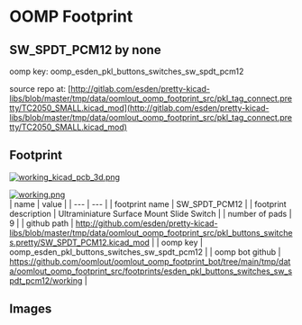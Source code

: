 # OOMP Footprint  
## SW_SPDT_PCM12  by none  
  
oomp key: oomp_esden_pkl_buttons_switches_sw_spdt_pcm12  
  
source repo at: [http://gitlab.com/esden/pretty-kicad-libs/blob/master/tmp/data/oomlout_oomp_footprint_src/pkl_tag_connect.pretty/TC2050_SMALL.kicad_mod](http://gitlab.com/esden/pretty-kicad-libs/blob/master/tmp/data/oomlout_oomp_footprint_src/pkl_tag_connect.pretty/TC2050_SMALL.kicad_mod)  
## Footprint  
  
[![working_kicad_pcb_3d.png](working_kicad_pcb_3d_600.png)](working_kicad_pcb_3d.png)  
  
[![working.png](working_600.png)](working.png)  
| name | value | 
| --- | --- | 
| footprint name | SW_SPDT_PCM12 | 
| footprint description | Ultraminiature Surface Mount Slide Switch | 
| number of pads | 9 | 
| github path | http://github.com/esden/pretty-kicad-libs/blob/master/tmp/data/oomlout_oomp_footprint_src/pkl_buttons_switches.pretty/SW_SPDT_PCM12.kicad_mod | 
| oomp key | oomp_esden_pkl_buttons_switches_sw_spdt_pcm12 | 
| oomp bot github | https://github.com/oomlout/oomlout_oomp_footprint_bot/tree/main/tmp/data/oomlout_oomp_footprint_src/footprints/esden_pkl_buttons_switches_sw_spdt_pcm12/working | 
## Images  
